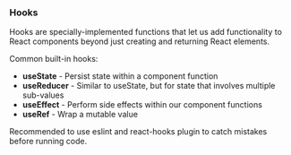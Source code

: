 ### Hooks

Hooks are specially-implemented functions that let us add functionality to React components beyond just creating and returning React elements.

Common built-in hooks: 
* **useState** - Persist state within a component function
* **useReducer** - Similar to useState, but for state that involves multiple sub-values
* **useEffect** - Perform side effects within our component functions
* **useRef** - Wrap a mutable value

Recommended to use eslint and react-hooks plugin to catch mistakes before running code.
